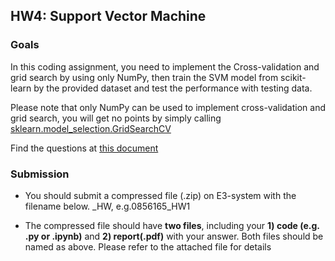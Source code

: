 ## HW4: Support Vector Machine

### Goals

In this coding assignment, you need to implement the Cross-validation and grid search by using only NumPy, then train the SVM model from scikit-learn by the provided dataset and test the performance with testing data. 

Please note that only NumPy can be used to implement cross-validation and grid search, you will get no points by simply calling [sklearn.model_selection.GridSearchCV](https://scikit-learn.org/stable/modules/generated/sklearn.model_selection.GridSearchCV.html#sklearn.model_selection.GridSearchCV)

Find the questions at [this document](https://docs.google.com/document/d/1YvMXHrcyxQrBHbGEZgPZbMVtXesSQuIm/edit?usp=sharing&ouid=106791491758005483971&rtpof=true&sd=true)

### Submission
- You should submit a compressed file (.zip) on E3-system with the filename below.
<STUDENT-ID>_HW<NUMBER>, e.g.0856165_HW1

- The compressed file should have **two files**, including your **1) code (e.g. .py or .ipynb)** and **2) report(.pdf)** with your answer. Both files should be named as above. Please refer to the attached file for details



